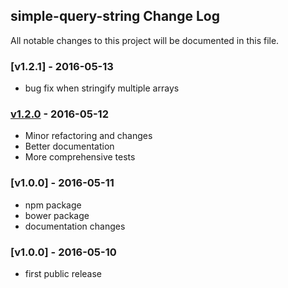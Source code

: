 ## simple-query-string Change Log

All notable changes to this project will be documented in this file.

[unreleased]: https://github.com/khalidsalomao/simple-query-string/compare/1.2.0...HEAD

### [v1.2.1] - 2016-05-13

- bug fix when stringify multiple arrays


### [v1.2.0] - 2016-05-12

- Minor refactoring and changes
- Better documentation
- More comprehensive tests

[v1.2.0]: https://github.com/khalidsalomao/simple-query-string/compare/1.1.0...1.2.0


### [v1.0.0] - 2016-05-11

- npm package
- bower package
- documentation changes

[v1.1.0]: https://github.com/khalidsalomao/simple-query-string/compare/1.0.0...1.1.0

### [v1.0.0] - 2016-05-10

- first public release
